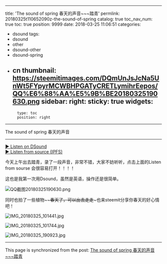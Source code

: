 
---
title: 'The sound of spring 春天的声音~~~踏青'
permlink: 20180325t110652090z-the-sound-of-spring
catalog: true
toc_nav_num: true
toc: true
position: 9999
date: 2018-03-25 11:06:51
categories:
- dsound
tags:
- dsound
- other
- dsound-other
- dsound-spring
- cn
thumbnail: https://steemitimages.com/DQmUnJsJcNa5UnWt5FYpyrMCWBHPGATyCRETLymihrEepos/QQ%E6%88%AA%E5%9B%BE20180325190630.png
sidebar:
    right:
        sticky: true
widgets:
    -
        type: toc
        position: right
---


The sound of spring 春天的声音

  <hr>
      <a href="https://dsound.audio/#!/@yellowbird/20180325t110652090z-the-sound-of-spring">► Listen on DSound</a><br>
      <a href="https://siderus.io/ipfs/QmPpEH1bJPYpbQ8g4WtujSJFaVr7Rw1HVHEggh6sv1VGC1">► Listen from source (IPFS)</a>


今天上午出去踏青，录了一段声音，非常不错，大家不妨听听，点击上面的Listen from sourse 会很容易打开！！！！

这也是我第一次用Dsound，虽然是英语，操作还是很简单。

![QQ截图20180325190630.png](https://steemitimages.com/DQmUnJsJcNa5UnWt5FYpyrMCWBHPGATyCRETLymihrEepos/QQ%E6%88%AA%E5%9B%BE20180325190630.png)

同时也拍了一些植物~~~~春天了，可以出去走走~~~也来steemit分享你春天的好心情吧！

![IMG_20180325_101441.jpg](https://steemitimages.com/DQmV8fywxu63JkKBqSxY9Y6g4RcQJKe5kVjhCSAu6LJMTr6/IMG_20180325_101441.jpg)

![IMG_20180325_101744.jpg](https://steemitimages.com/DQmWuiSmfWiMEeTV4q48wf8QpDgUryBiDsLLQGtyQJmfpfb/IMG_20180325_101744.jpg)

![IMG_20180325_190923.jpg](https://steemitimages.com/DQmRJtCTC8q9qEf1iCjEK2YXVUgxYQougfmVKv1s4rmWpSY/IMG_20180325_190923.jpg)

- - -

This page is synchronized from the post: [The sound of spring 春天的声音~~~踏青](https://steemit.com/@yellowbird/20180325t110652090z-the-sound-of-spring)

